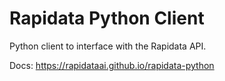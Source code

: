# Rapidata Python Client
Python client to interface with the Rapidata API.

Docs: https://rapidataai.github.io/rapidata-python
